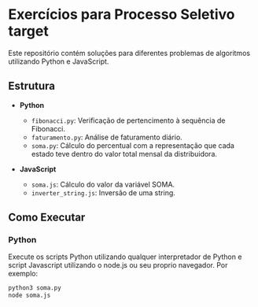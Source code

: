 # Exercícios para Processo Seletivo target

Este repositório contém soluções para diferentes problemas de algoritmos utilizando Python e JavaScript.

## Estrutura

- **Python**
  - `fibonacci.py`: Verificação de pertencimento à sequência de Fibonacci.
  - `faturamento.py`: Análise de faturamento diário.
  - `soma.py`: Cálculo do percentual com a representação que cada estado teve dentro do valor total mensal da distribuidora.
  
- **JavaScript**
  - `soma.js`: Cálculo do valor da variável SOMA.
  - `inverter_string.js`: Inversão de uma string.

## Como Executar

### Python
Execute os scripts Python utilizando qualquer interpretador de Python e script Javascript utilizando o node.js ou seu proprio navegador. Por exemplo:
```bash
python3 soma.py
node soma.js


